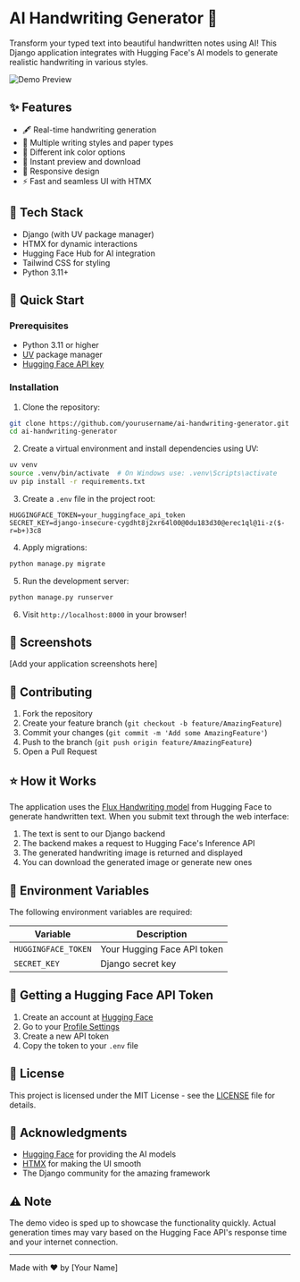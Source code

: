 # AI Handwriting Generator 🎨

Transform your typed text into beautiful handwritten notes using AI! This Django application integrates with Hugging Face's AI models to generate realistic handwriting in various styles.

![Demo Preview](demo.gif)

## ✨ Features

- 🖋️ Real-time handwriting generation
- 📝 Multiple writing styles and paper types
- 🎨 Different ink color options
- 🚀 Instant preview and download
- 📱 Responsive design
- ⚡ Fast and seamless UI with HTMX

## 🔧 Tech Stack

- Django (with UV package manager)
- HTMX for dynamic interactions
- Hugging Face Hub for AI integration
- Tailwind CSS for styling
- Python 3.11+

## 🚀 Quick Start

### Prerequisites

- Python 3.11 or higher
- [UV](https://github.com/astral-sh/uv) package manager
- [Hugging Face API key](https://huggingface.co/settings/tokens)

### Installation

1. Clone the repository:

```bash
git clone https://github.com/yourusername/ai-handwriting-generator.git
cd ai-handwriting-generator
```

2. Create a virtual environment and install dependencies using UV:

```bash
uv venv
source .venv/bin/activate  # On Windows use: .venv\Scripts\activate
uv pip install -r requirements.txt
```

3. Create a `.env` file in the project root:

```env
HUGGINGFACE_TOKEN=your_huggingface_api_token
SECRET_KEY=django-insecure-cygdht8j2xr64l00@0du183d30@erec1ql@1i-z($-r=b+)3c8
```

4. Apply migrations:

```bash
python manage.py migrate
```

5. Run the development server:

```bash
python manage.py runserver
```

6. Visit `http://localhost:8000` in your browser!

## 📸 Screenshots

[Add your application screenshots here]

## 🤝 Contributing

1. Fork the repository
2. Create your feature branch (`git checkout -b feature/AmazingFeature`)
3. Commit your changes (`git commit -m 'Add some AmazingFeature'`)
4. Push to the branch (`git push origin feature/AmazingFeature`)
5. Open a Pull Request

## ⭐ How it Works

The application uses the [Flux Handwriting model](https://huggingface.co/fofr/flux-handwriting) from Hugging Face to generate handwritten text. When you submit text through the web interface:

1. The text is sent to our Django backend
2. The backend makes a request to Hugging Face's Inference API
3. The generated handwriting image is returned and displayed
4. You can download the generated image or generate new ones

## 📝 Environment Variables

The following environment variables are required:

| Variable            | Description                 |
| ------------------- | --------------------------- |
| `HUGGINGFACE_TOKEN` | Your Hugging Face API token |
| `SECRET_KEY`        | Django secret key           |

## 🔑 Getting a Hugging Face API Token

1. Create an account at [Hugging Face](https://huggingface.co/)
2. Go to your [Profile Settings](https://huggingface.co/settings/tokens)
3. Create a new API token
4. Copy the token to your `.env` file

## 📄 License

This project is licensed under the MIT License - see the [LICENSE](LICENSE) file for details.

## 🙏 Acknowledgments

- [Hugging Face](https://huggingface.co/) for providing the AI models
- [HTMX](https://htmx.org/) for making the UI smooth
- The Django community for the amazing framework

## ⚠️ Note

The demo video is sped up to showcase the functionality quickly. Actual generation times may vary based on the Hugging Face API's response time and your internet connection.

---

Made with ❤️ by [Your Name]

